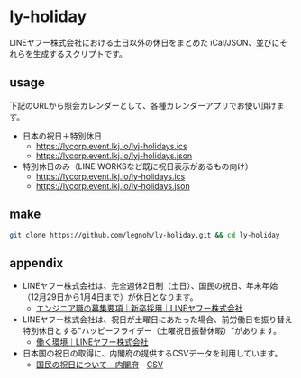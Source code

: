 # ly-holiday

LINEヤフー株式会社における土日以外の休日をまとめた iCal/JSON、並びにそれらを生成するスクリプトです。

## usage

下記のURLから照会カレンダーとして、各種カレンダーアプリでお使い頂けます。

- 日本の祝日＋特別休日
  - https://lycorp.event.lkj.io/lyj-holidays.ics
  - https://lycorp.event.lkj.io/lyj-holidays.json
- 特別休日のみ（LINE WORKSなど既に祝日表示があるもの向け）
  - https://lycorp.event.lkj.io/ly-holidays.ics
  - https://lycorp.event.lkj.io/ly-holidays.json

## make

```sh
git clone https://github.com/legnoh/ly-holiday.git && cd ly-holiday
```

## appendix

- LINEヤフー株式会社は、完全週休2日制（土日）、国民の祝日、年末年始（12月29日から1月4日まで）が休日となります。
  - [エンジニア職の募集要項｜新卒採用｜LINEヤフー株式会社](https://www.lycorp.co.jp/ja/recruit/newgrads/engineer/)
- LINEヤフー株式会社は、祝日が土曜日にあたった場合、前労働日を振り替え特別休日とする"ハッピーフライデー（土曜祝日振替休暇）"があります。
  - [働く環境｜LINEヤフー株式会社](https://www.lycorp.co.jp/ja/recruit/workplace/)
- 日本国の祝日の取得に、内閣府の提供するCSVデータを利用しています。
  - [国民の祝日について - 内閣府](https://www8.cao.go.jp/chosei/shukujitsu/gaiyou.html) - [CSV](https://www8.cao.go.jp/chosei/shukujitsu/syukujitsu.csv)
